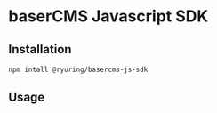 # baserCMS Javascript SDK

## Installation

```bash
npm intall @ryuring/basercms-js-sdk
```

## Usage

```javascript

```
